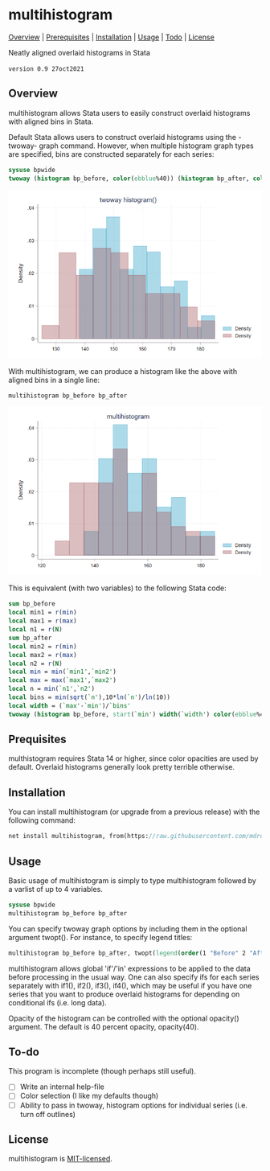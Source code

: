 
multihistogram
=================================

[Overview](#overview)
| [Prerequisites](#prerequisites)
| [Installation](#installation)
| [Usage](#usage)
| [Todo](#todo)
| [License](#license)

Neatly aligned overlaid histograms in Stata

`version 0.9 27oct2021`


Overview
---------------------------------

multihistogram allows Stata users to easily construct overlaid histograms with aligned bins in Stata.

Default Stata allows users to construct overlaid histograms using the -twoway- graph command. However, when multiple histogram graph types are specified, bins are constructed separately for each series:
```stata
sysuse bpwide
twoway (histogram bp_before, color(ebblue%40)) (histogram bp_after, color(maroon%40))
```
![Figure 1: twoway histogram](figs/fig1.png)

With multihistogram, we can produce a histogram like the above with aligned bins in a single line:
```stata
multihistogram bp_before bp_after
```
![Figure 2: multihistogram](figs/fig2.png)

This is equivalent (with two variables) to the following Stata code:
```stata
sum bp_before
local min1 = r(min)
local max1 = r(max)
local n1 = r(N)
sum bp_after
local min2 = r(min)
local max2 = r(max)
local n2 = r(N)
local min = min(`min1',`min2')
local max = max(`max1',`max2')
local n = min(`n1',`n2')
local bins = min(sqrt(`n'),10*ln(`n')/ln(10))
local width = (`max'-`min')/`bins'
twoway (histogram bp_before, start(`min') width(`width') color(ebblue%40)) (histogram bp_after, start(`min') width(`width') color(maroon%40))
```

Prequisites
---------------------------------

multhistogram requires Stata 14 or higher, since color opacities are used by default. Overlaid histograms generally look pretty terrible otherwise.


Installation
---------------------------------

You can install multihistogram (or upgrade from a previous release) with the following command:
```stata
net install multihistogram, from(https://raw.githubusercontent.com/mdroste/stata-multihistogram/main/) replace
```

Usage
---------------------------------

Basic usage of multihistogram is simply to type multihistogram followed by a varlist of up to 4 variables.
```stata
sysuse bpwide
multihistogram bp_before bp_after
```

You can specify twoway graph options by including them in the optional argument twopt(). For instance, to specify legend titles:
```stata
multihistogram bp_before bp_after, twopt(legend(order(1 "Before" 2 "After")))
```

multihistogram allows global 'if'/'in' expressions to be applied to the data before processing in the usual way. One can also specify ifs for each series separately with if1(), if2(), if3(), if4(), which may be useful if you have one series that you want to produce overlaid histograms for depending on conditional ifs (i.e. long data).

Opacity of the histogram can be controlled with the optional opacity() argument. The default is 40 percent opacity, opacity(40).

To-do
---------------------------------

This program is incomplete (though perhaps still useful).

- [ ] Write an internal help-file
- [ ] Color selection (I like my defaults though)
- [ ] Ability to pass in twoway, histogram options for individual series (i.e. turn off outlines)

License
---------------------------------

multihistogram is [MIT-licensed](https://github.com/mdroste/stata-multihistogram/blob/main/LICENSE).
